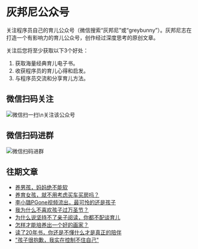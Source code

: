 # 灰邦尼公众号
关注程序员自己的育儿公众号（微信搜索“灰邦尼”或“greybunny”）。灰邦尼志在打造一个有影响力的育儿公众号，创作经过深度思考的原创文章。

关注后您将至少获取以下3个好处：

1. 获取海量经典育儿电子书。
2. 收获程序员的育儿心得和启发。
3. 与程序员交流和分享育儿方法。

## 微信扫码关注

![微信扫一扫\n关注该公众号](https://huibunny.com/image/qrcode.jpg)

## 微信扫码进群

![微信扫码进群](https://huibunny.com/image/huibunny.png)

## 往期文章

* [养男孩，妈妈绝不能软](https://huibunny.com/pages/2019/10/19.html)
* [养育女孩，就不用考虑买车买房吗？](https://huibunny.com/pages/2019/10/20.html)
* [李小璐PGone视频流出，最可怜的还是孩子](https://huibunny.com/pages/2019/10/21.html)
* [我为什么不喜欢孩子过万圣节？](https://huibunny.com/pages/2019/10/31.html)
* [为什么说坚持不了亲子阅读，你都不配谈育儿](https://huibunny.com/pages/2019/11/1.html)
* [怎样才能培养出一个好的画家？](https://huibunny.com/pages/2019/12/12.html)
* [读了20年书，你还是不懂什么才是真正的陪伴](https://mp.weixin.qq.com/s?__biz=MzA4MDg1MjgxNw==&tempkey=MTA0MF9vZlRWNDhGRTl5WFJjbEp4NGY3d0FIMUszUnJicF9oVXVpNVBMVU1kanhSVDZpRUszcjZtcGtMakdET2hiUEZHSW9fWGhIYWtUdk9DMWRqNDJvd0FhWnBvcndzSTdDa0I4TVluTm5DUzVNM1YxSGVkM1ZuNkhFaDQwM3NNakthWU9fbzNrWlNESlBfQnY0MFUwU3JrY0UwMlpmUl9TNWUtWVA5SUx3fn4%3D&chksm=1f9ca0ee28eb29f839f29ce1936053f8eb5c37cf9853d0f3432017539e3b39842f5985ed8f29#rd)
* ["孩子很抱歉，我实在控制不住自己"](https://mp.weixin.qq.com/s?__biz=MzA4MDg1MjgxNw==&mid=2247484129&idx=1&sn=04302fca4515ef96a2419dbf19a03f33&chksm=9f9ca0dfa8eb29c903613068e9af37a72d9fa1ecf63b153eb03321d6ffc52763158c067d34cc&token=1468913504&lang=zh_CN#rd)
